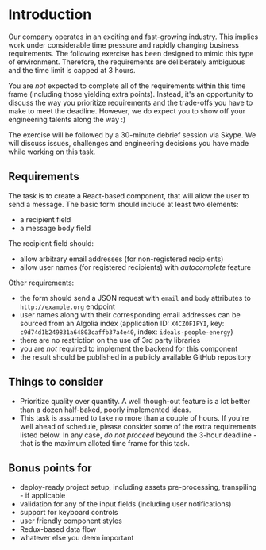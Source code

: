 # Introduction

Our company operates in an exciting and fast-growing industry. This implies work under considerable time pressure and rapidly changing business requirements. The following exercise has been designed to mimic this type of environment. Therefore, the requirements are deliberately ambiguous and the time limit is capped at 3 hours.

You are *not* expected to complete all of the requirements within this time frame (including those yielding extra points). Instead, it's an opportunity to discuss the way you prioritize requirements and the trade-offs you have to make to meet the deadline. However, we do expect you to show off your engineering talents along the way :)

The exercise will be followed by a 30-minute debrief session via Skype. We will discuss issues, challenges and engineering decisions you have made while working on this task.

## Requirements

The task is to create a React-based component, that will allow the user to send a message. The basic form should include at least two elements:

- a recipient field
- a message body field

The recipient field should:

- allow arbitrary email addresses (for non-registered recipients)
- allow user names (for registered recipients) with *autocomplete* feature

Other requirements:

- the form should send a JSON request with `email` and `body` attributes to `http://example.org` endpoint
- user names along with their corresponding email addresses can be sourced from an Algolia index (application ID: `X4CZOFIPYI`, key: `c9d74d1b249831a64803caffb37a4e40`, index: `ideals-people-energy`)
- there are no restriction on the use of 3rd party libraries
- you are *not* required to implement the backend for this component
- the result should be published in a publicly available GitHub repository

## Things to consider

- Prioritize quality over quantity. A well though-out feature is a lot better than a dozen half-baked, poorly implemented ideas.
- This task is assumed to take no more than a couple of hours. If you're well ahead of schedule, please consider some of the extra requirements listed below. In any case, *do not proceed* beyound the 3-hour deadline - that is the maximum alloted time frame for this task.

## Bonus points for

- deploy-ready project setup, including assets pre-processing, transpiling - if applicable
- validation for any of the input fields (including user notifications)
- support for keyboard controls
- user friendly component styles
- Redux-based data flow
- whatever else you deem important
